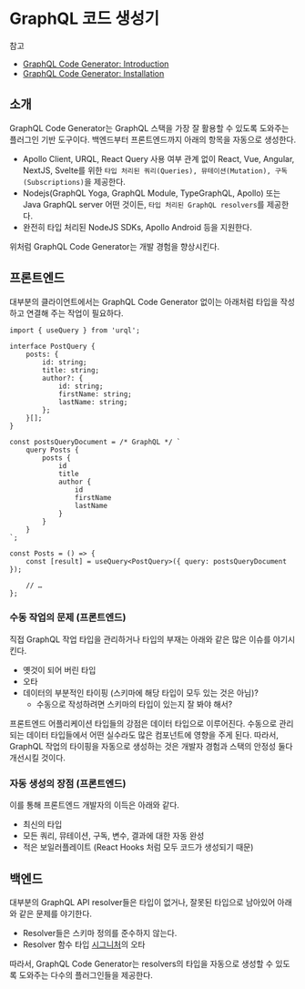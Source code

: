 # GraphQL 코드 생성기

참고

-   [GraphQL Code Generator: Introduction](https://www.the-guild.dev/graphql/codegen/docs/getting-started)
-   [GraphQL Code Generator: Installation](https://www.the-guild.dev/graphql/codegen/docs/getting-started/installation)

## 소개

GraphQL Code Generator는 GraphQL 스택을 가장 잘 활용할 수 있도록 도와주는 플러그인 기반 도구이다.
백엔드부터 프론트엔드까지 아래의 항목을 자동으로 생성한다.

-   Apollo Client, URQL, React Query 사용 여부 관계 없이 React, Vue, Angular, NextJS, Svelte를 위한 `타입 처리된 쿼리(Queries), 뮤테이션(Mutation), 구독(Subscriptions)`을 제공한다.
-   Nodejs(GraphQL Yoga, GraphQL Module, TypeGraphQL, Apollo) 또는 Java GraphQL server 어떤 것이든, `타입 처리된 GraphQL resolvers`를 제공한다.
-   완전히 타입 처리된 NodeJS SDKs, Apollo Android 등을 지원한다.

위처럼 GraphQL Code Generator는 개발 경험을 향상시킨다.

## 프론트엔드

대부분의 클라이언트에서는 GraphQL Code Generator 없이는 아래처럼 타입을 작성하고 연결해 주는 작업이 필요하다.

```tsx
import { useQuery } from 'urql';

interface PostQuery {
    posts: {
        id: string;
        title: string;
        author?: {
            id: string;
            firstName: string;
            lastName: string;
        };
    }[];
}

const postsQueryDocument = /* GraphQL */ `
    query Posts {
        posts {
            id
            title
            author {
                id
                firstName
                lastName
            }
        }
    }
`;

const Posts = () => {
    const [result] = useQuery<PostQuery>({ query: postsQueryDocument });

    // …
};
```

### 수동 작업의 문제 (프론트엔드)

직접 GraphQL 작업 타입을 관리하거나 타입의 부재는 아래와 같은 많은 이슈를 야기시킨다.

-   옛것이 되어 버린 타입
-   오타
-   데이터의 부분적인 타이핑 (스키마에 해당 타입이 모두 있는 것은 아님)?
    -   수동으로 작성하려면 스키마의 타입이 있는지 잘 봐야 해서?

프론트엔드 어플리케이션 타입들의 강점은 데이터 타입으로 이루어진다. 수동으로 관리되는 데이터 타입들에서 어떤 실수라도 많은 컴포넌트에 영향을 주게 된다.
따라서, GraphQL 작업의 타이핑을 자동으로 생성하는 것은 개발자 경험과 스택의 안정성 둘다 개선시킬 것이다.

### 자동 생성의 장점 (프론트엔드)

이를 통해 프론트엔드 개발자의 이득은 아래와 같다.

-   최신의 타입
-   모든 쿼리, 뮤테이션, 구독, 변수, 결과에 대한 자동 완성
-   적은 보일러플레이트 (React Hooks 처럼 모두 코드가 생성되기 때문)

## 백엔드

대부분의 GraphQL API resolver들은 타입이 없거나, 잘못된 타입으로 남아있어 아래와 같은 문제를 야기한다.

-   Resolver들은 스키마 정의를 준수하지 않는다.
-   Resolver 함수 타입 [시그니처](https://developer.mozilla.org/ko/docs/Glossary/Signature/Function)의 오타

따라서, GraphQL Code Generator는 resolvers의 타입을 자동으로 생성할 수 있도록 도와주는 다수의 플러그인들을 제공한다.
